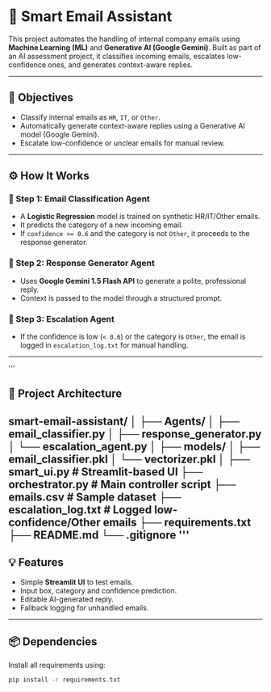# 📧 Smart Email Assistant

This project automates the handling of internal company emails using **Machine Learning (ML)** and **Generative AI (Google Gemini)**. Built as part of an AI assessment project, it classifies incoming emails, escalates low-confidence ones, and generates context-aware replies.

---

## 🎯 Objectives

- Classify internal emails as `HR`, `IT`, or `Other`.
- Automatically generate context-aware replies using a Generative AI model (Google Gemini).
- Escalate low-confidence or unclear emails for manual review.

---

## ⚙️ How It Works

### 🔹 Step 1: Email Classification Agent
- A **Logistic Regression** model is trained on synthetic HR/IT/Other emails.
- It predicts the category of a new incoming email.
- If `confidence >= 0.6` and the category is not `Other`, it proceeds to the response generator.

### 🔹 Step 2: Response Generator Agent
- Uses **Google Gemini 1.5 Flash API** to generate a polite, professional reply.
- Context is passed to the model through a structured prompt.

### 🔹 Step 3: Escalation Agent
- If the confidence is low (`< 0.6`) or the category is `Other`, the email is logged in `escalation_log.txt` for manual handling.

---
'''
## 🧱 Project Architecture

smart-email-assistant/
│
├── Agents/
│ ├── email_classifier.py
│ ├── response_generator.py
│ └── escalation_agent.py
│
├── models/
│ ├── email_classifier.pkl
│ └── vectorizer.pkl
│
├── smart_ui.py # Streamlit-based UI
├── orchestrator.py # Main controller script
├── emails.csv # Sample dataset
├── escalation_log.txt # Logged low-confidence/Other emails
├── requirements.txt
├── README.md
└── .gitignore
'''
---
## 💡 Features

- Simple **Streamlit UI** to test emails.
- Input box, category and confidence prediction.
- Editable AI-generated reply.
- Fallback logging for unhandled emails.

---

## 📦 Dependencies

Install all requirements using:

```bash
pip install -r requirements.txt
